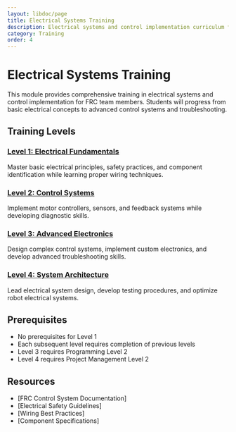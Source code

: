 ```yaml
---
layout: libdoc/page
title: Electrical Systems Training
description: Electrical systems and control implementation curriculum for FRC teams
category: Training
order: 4
---
```


# Electrical Systems Training

This module provides comprehensive training in electrical systems and control implementation for FRC team members. Students will progress from basic electrical concepts to advanced control systems and troubleshooting.

## Training Levels

### [Level 1: Electrical Fundamentals](level-1)
Master basic electrical principles, safety practices, and component identification while learning proper wiring techniques.

### [Level 2: Control Systems](level-2)
Implement motor controllers, sensors, and feedback systems while developing diagnostic skills.

### [Level 3: Advanced Electronics](level-3)
Design complex control systems, implement custom electronics, and develop advanced troubleshooting skills.

### [Level 4: System Architecture](level-4)
Lead electrical system design, develop testing procedures, and optimize robot electrical systems.

## Prerequisites
- No prerequisites for Level 1
- Each subsequent level requires completion of previous levels
- Level 3 requires Programming Level 2
- Level 4 requires Project Management Level 2

## Resources
- [FRC Control System Documentation]
- [Electrical Safety Guidelines]
- [Wiring Best Practices]
- [Component Specifications]